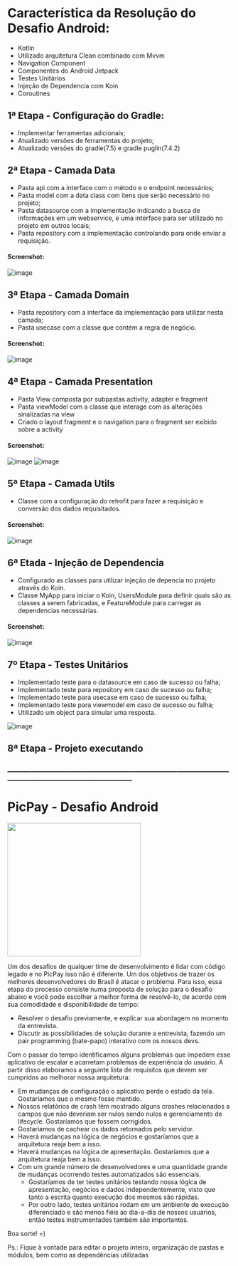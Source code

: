 # Característica da Resolução do Desafio Android:

* Kotlin
* Utilizado arquitetura Clean combinado com Mvvm
* Navigation Component
* Componentes do Android Jetpack
* Testes Unitários
* Injeção de Dependencia com Koin
* Coroutines

## 1ª Etapa - Configuração do Gradle:
* Implementar ferramentas adicionais;
* Atualizado versões de ferramentas do projeto;
* Atualizado versões do gradle(7.5) e gradle puglin(7.4.2)

## 2ª Etapa - Camada Data 
* Pasta api com a interface com o método e o endpoint necessários;
* Pasta model com a data class com itens que serão necessário no projeto;
* Pasta datasource com a implementação indicando a busca de informações em um webservice, e uma interface para ser utilizado no projeto em outros locais;
* Pasta repository com a implementação controlando para onde enviar a requisição. 
#### Screenshot:
![image](https://user-images.githubusercontent.com/85114978/234867828-0fa28fda-45f6-4c8d-8dc1-33bcfb2bbc69.png)

## 3ª Etapa - Camada Domain
* Pasta repository com a interface da implementação para utilizar nesta camada;
* Pasta usecase com a classe que contém a regra de negócio.
#### Screenshot:
![image](https://user-images.githubusercontent.com/85114978/234868876-a90278f4-9fba-4032-bfea-695d28ae5134.png)

## 4ª Etapa - Camada Presentation
* Pasta View composta por subpastas activity, adapter e fragment
* Pasta viewModel com a classe que interage com as alterações sinalizadas na view
* Criado o layout fragment e o navigation para o fragment ser exibido sobre a activity
#### Screenshot:
![image](https://user-images.githubusercontent.com/85114978/234872968-2c6bacd4-9d61-4d5b-8256-26f2e0792851.png)
![image](https://user-images.githubusercontent.com/85114978/234874503-c1d529af-0991-4ddd-9d23-c9fb7ca40c60.png)

## 5ª Etapa - Camada Utils
* Classe com a configuração do retrofit para fazer a requisição e conversão dos dados requisitados.
#### Screenshot:
![image](https://user-images.githubusercontent.com/85114978/234875991-cee8dde1-1209-4de0-9f23-93f5d72b95c7.png)

## 6ª Etada - Injeção de Dependencia
* Configurado as classes para utilizar injeção de depencia no projeto através do Koin.
* Classe MyApp para iniciar o Koin, UsersModule para definir quais são as classes a serem fabricadas, e FeatureModule para carregar as dependencias necessárias.
#### Screenshot:
![image](https://user-images.githubusercontent.com/85114978/234874181-8d290780-e48f-48c9-bc30-7cf1b6bc0c25.png)

## 7º Etapa - Testes Unitários
* Implementado teste para o datasource em caso de sucesso ou falha;
* Implementado teste para repository em caso de sucesso ou falha;
* Implementado teste para usecase em caso de sucesso ou falha;
* Implementado teste para viewmodel em caso de sucesso ou falha;
* Utilizado um object para simular uma resposta.

![image](https://user-images.githubusercontent.com/85114978/234878179-99ed3bd4-8a27-4863-a099-fca279e7b173.png)

## 8ª Etapa - Projeto executando

### ____________________________________________________________________________________________________

# PicPay - Desafio Android

<img src="https://github.com/mobilepicpay/desafio-android/blob/master/desafio-picpay.gif" width="300"/>

Um dos desafios de qualquer time de desenvolvimento é lidar com código legado e no PicPay isso não é diferente. Um dos objetivos de trazer os melhores desenvolvedores do Brasil é atacar o problema. Para isso, essa etapa do processo consiste numa proposta de solução para o desafio abaixo e você pode escolher a melhor forma de resolvê-lo, de acordo com sua comodidade e disponibilidade de tempo:
- Resolver o desafio previamente, e explicar sua abordagem no momento da entrevista.
- Discutir as possibilidades de solução durante a entrevista, fazendo um pair programming (bate-papo) interativo com os nossos devs.

Com o passar do tempo identificamos alguns problemas que impedem esse aplicativo de escalar e acarretam problemas de experiência do usuário. A partir disso elaboramos a seguinte lista de requisitos que devem ser cumpridos ao melhorar nossa arquitetura:

- Em mudanças de configuração o aplicativo perde o estado da tela. Gostaríamos que o mesmo fosse mantido.
- Nossos relatórios de crash têm mostrado alguns crashes relacionados a campos que não deveriam ser nulos sendo nulos e gerenciamento de lifecycle. Gostaríamos que fossem corrigidos.
- Gostaríamos de cachear os dados retornados pelo servidor.
- Haverá mudanças na lógica de negócios e gostaríamos que a arquitetura reaja bem a isso.
- Haverá mudanças na lógica de apresentação. Gostaríamos que a arquitetura reaja bem a isso.
- Com um grande número de desenvolvedores e uma quantidade grande de mudanças ocorrendo testes automatizados são essenciais.
  - Gostaríamos de ter testes unitários testando nossa lógica de apresentação, negócios e dados independentemente, visto que tanto a escrita quanto execução dos mesmos são rápidas.
  - Por outro lado, testes unitários rodam em um ambiente de execução diferenciado e são menos fiéis ao dia-a-dia de nossos usuários, então testes instrumentados também são importantes.

Boa sorte! =)

Ps.: Fique à vontade para editar o projeto inteiro, organização de pastas e módulos, bem como as dependências utilizadas
